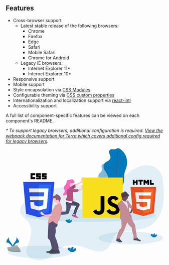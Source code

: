 ## Features

<div class="tui-illustration-grid">
<div class="tui-illustration-grid-col">

* Cross-browser support
  * Latest stable release of the following browsers:
    * Chrome
    * Firefox
    * Edge
    * Safari
    * Mobile Safari
    * Chrome for Android
  * Legacy IE browsers:
    * Internet Explorer 11\*
    * Internet Explorer 10\*
* Responsive support
* Mobile support
* Style encapsulation via [CSS Modules](https://github.com/css-modules/css-modules)
* Configurable theming via [CSS custom properties](https://www.smashingmagazine.com/2017/04/start-using-css-custom-properties/)
* Internationalization and localization support via [react-intl](https://github.com/yahoo/react-intl/wiki)
* Accessibility support

A full list of component-specific features can be viewed on each component's README.

_\* To support legacy browsers, additional configuration is required. [View the webpack documentation for Terra which covers additional config required for legacy browsers](https://engineering.cerner.com/terra-ui/#/getting-started/terra-ui/getting-started/webpack)._

</div>
<div class="tui-illustration-grid-col tui-illustration-grid-col-illustration">
<svg id="7d1857de-4e1d-4ad3-937b-baacafe47dc3" data-name="Layer 1" xmlns="http://www.w3.org/2000/svg" xmlns:xlink="http://www.w3.org/1999/xlink" viewBox="0 0 1030.01 729.86"><defs><linearGradient id="a5312bde-8c7e-4767-9e17-08a43f21bf92" x1="889.13" y1="701.85" x2="889.13" y2="363.3" gradientUnits="userSpaceOnUse"><stop offset="0" stop-color="gray" stop-opacity="0.25"/><stop offset="0.54" stop-color="gray" stop-opacity="0.12"/><stop offset="1" stop-color="gray" stop-opacity="0.1"/></linearGradient><linearGradient id="016d359d-0d48-4404-968f-1612e9b5c7a7" x1="376.53" y1="777.06" x2="376.53" y2="381.85" xlink:href="#a5312bde-8c7e-4767-9e17-08a43f21bf92"/></defs><title>static_assets</title><ellipse cx="814.66" cy="585.22" rx="211.36" ry="41.08" fill="#0079bd" opacity="0.1"/><g opacity="0.5"><path d="M718.61,188.63c-2.85.81-6.34,2.92-8.06,8.69-3.37,11.31,4.46,19,1.88,30.79a23,23,0,0,1-4,8.64c-3.15,4.27-6.57,6.29-9.89,9.28a29.5,29.5,0,0,0-8.69,14.27,39.5,39.5,0,0,0-.39,18.55c1.18,5.12,3.19,8.85,4.95,13a96,96,0,0,1,5.11,16.37,39.87,39.87,0,0,1,1.12,8.32,73.21,73.21,0,0,1-1,11.12l-4.79,33.42a100.43,100.43,0,0,0-1.31,13.21,65.61,65.61,0,0,0,1.53,13.19c1.68,8.84,3.49,18,7.34,22.68s10.41,3,14.44-6.47c3.83-9.06,3.92-21.15,7.3-30.83,5.33-15.25,15.92-17.3,21.8-31.85,5.64-14,3.91-31.08,6.77-47,2-11.41,6.41-21.81,9-33.08,3.72-16.23,3.35-33.08.38-45.56a60.55,60.55,0,0,0-14.18-27.54c-2.49-2.75-5.16-5.2-8.29-5.45-3.33-.26-6.24,3.93-9.53,5.19C726.3,189.06,722.48,187.53,718.61,188.63Z" transform="translate(-84.99 -85.07)" fill="#0079bd"/><path d="M736.64,183.23S731,327.57,707.28,412.68" transform="translate(-84.99 -85.07)" fill="none" stroke="#535461" stroke-miterlimit="10" stroke-width="2"/><path d="M710.41,198s25.35,23.08,20.54,67" transform="translate(-84.99 -85.07)" fill="none" stroke="#535461" stroke-miterlimit="10" stroke-width="2"/><path d="M689.14,263.68s41.61,8.37,38.52,33.26" transform="translate(-84.99 -85.07)" fill="none" stroke="#535461" stroke-miterlimit="10" stroke-width="2"/><path d="M762.17,215.07s-16.84,14.74-31.84,56.49" transform="translate(-84.99 -85.07)" fill="none" stroke="#535461" stroke-miterlimit="10" stroke-width="2"/><path d="M745.72,341.25s-11.49,9-20.71-22.51" transform="translate(-84.99 -85.07)" fill="none" stroke="#535461" stroke-miterlimit="10" stroke-width="2"/><path d="M696.14,359.66s23.43-3.06,25.59-17.73" transform="translate(-84.99 -85.07)" fill="none" stroke="#535461" stroke-miterlimit="10" stroke-width="2"/></g><path d="M775.25,91.82c-5.8.86-12.78,3.55-15.65,11.84-5.63,16.26,11.48,28.57,7.54,45.56A25.53,25.53,0,0,1,760,161.47c-6,5.91-12.86,8.49-19.36,12.5s-13.25,10.32-16.3,20c-2.93,9.31-1.66,19.59,1.39,27.27s7.66,13.41,11.78,19.73A133.69,133.69,0,0,1,750,265.67,46.94,46.94,0,0,1,753.32,278c.53,5.2-.14,10.79-.81,16.26L746.56,343c-.79,6.48-1.59,13.06-1.14,19.3.51,7.19,2.64,13.47,4.74,19.6,4.52,13.22,9.36,27,17.89,34.28s21.91,5.72,29.12-7.82c6.86-12.89,5.6-30.68,11.45-44.53,9.22-21.83,30.9-23.6,41.33-44.32,10-19.88,4.41-45.31,8.43-68.41,2.88-16.55,10.68-31.35,14.68-47.64,5.77-23.47,3-48.32-4.62-67s-19.67-32-32.6-42.23c-5.48-4.35-11.29-8.28-17.8-9-6.92-.77-12.45,5.05-19.1,6.52C791.2,93.36,783.12,90.65,775.25,91.82Z" transform="translate(-84.99 -85.07)" fill="#0079bd"/><path d="M811.93,86s5.46,211.89-33.56,334.42" transform="translate(-84.99 -85.07)" fill="none" stroke="#535461" stroke-miterlimit="10" stroke-width="2"/><path d="M759.38,104.68s55.2,37,50.47,101.16" transform="translate(-84.99 -85.07)" fill="none" stroke="#535461" stroke-miterlimit="10" stroke-width="2"/><path d="M723.15,198.85s87.12,17.26,83.68,53.54" transform="translate(-84.99 -85.07)" fill="none" stroke="#535461" stroke-miterlimit="10" stroke-width="2"/><path d="M868.54,135.92s-33.11,19.71-59.19,79.41" transform="translate(-84.99 -85.07)" fill="none" stroke="#535461" stroke-miterlimit="10" stroke-width="2"/><path d="M849.43,319.79s-22.7,12-45.53-35.61" transform="translate(-84.99 -85.07)" fill="none" stroke="#535461" stroke-miterlimit="10" stroke-width="2"/><path d="M749,341s48.13-1.73,50.87-23.08" transform="translate(-84.99 -85.07)" fill="none" stroke="#535461" stroke-miterlimit="10" stroke-width="2"/><path d="M152.24,663.66s8.38,11-3.87,27.5S126,721.68,130.11,732c0,0,18.48-30.73,33.52-31.16S168.79,682.14,152.24,663.66Z" transform="translate(-84.99 -85.07)" fill="#0079bd"/><path d="M152.24,663.66A13.57,13.57,0,0,1,154,667.1c14.68,17.24,22.49,33.33,8.39,33.74-13.14.38-28.9,23.87-32.68,29.81a12.74,12.74,0,0,0,.45,1.35s18.48-30.73,33.52-31.16S168.79,682.14,152.24,663.66Z" transform="translate(-84.99 -85.07)" opacity="0.1"/><path d="M167.82,677.63c0,3.86-.43,7-1,7s-1-3.13-1-7,.54-2,1.07-2S167.82,673.77,167.82,677.63Z" transform="translate(-84.99 -85.07)" fill="#ffd037"/><path d="M173.17,682.23c-3.39,1.85-6.34,3-6.59,2.49s2.28-2.35,5.67-4.19,2.05-.5,2.31,0S176.55,680.38,173.17,682.23Z" transform="translate(-84.99 -85.07)" fill="#ffd037"/><path d="M108,663.66s-8.38,11,3.87,27.5,22.35,30.51,18.26,40.83c0,0-18.48-30.73-33.52-31.16S91.43,682.14,108,663.66Z" transform="translate(-84.99 -85.07)" fill="#0079bd"/><path d="M108,663.66a13.57,13.57,0,0,0-1.71,3.44c-14.68,17.24-22.49,33.33-8.39,33.74,13.14.38,28.9,23.87,32.68,29.81a12.74,12.74,0,0,1-.45,1.35s-18.48-30.73-33.52-31.16S91.43,682.14,108,663.66Z" transform="translate(-84.99 -85.07)" opacity="0.1"/><path d="M92.4,677.63c0,3.86.43,7,1,7s1-3.13,1-7-.54-2-1.07-2S92.4,673.77,92.4,677.63Z" transform="translate(-84.99 -85.07)" fill="#ffd037"/><path d="M87.05,682.23c3.39,1.85,6.34,3,6.59,2.49s-2.28-2.35-5.67-4.19-2.05-.5-2.31,0S83.67,680.38,87.05,682.23Z" transform="translate(-84.99 -85.07)" fill="#ffd037"/><path d="M95.07,730.56s23.43-.72,30.49-5.75,36-11,37.79-3,35.21,40.11,8.76,40.32-61.46-4.12-68.51-8.41S95.07,730.56,95.07,730.56Z" transform="translate(-84.99 -85.07)" fill="#a8a8a8"/><path d="M172.58,759.35c-26.45.21-61.46-4.12-68.51-8.41-5.37-3.27-7.51-15-8.22-20.41l-.78,0s1.48,18.9,8.53,23.19,42.06,8.63,68.51,8.41c7.64-.06,10.27-2.78,10.13-6.8C181.18,757.79,178.27,759.31,172.58,759.35Z" transform="translate(-84.99 -85.07)" opacity="0.2"/><path d="M1067.35,659.11a11.67,11.67,0,0,0,3.83-5.78c.5-2.3-.48-5.05-2.68-5.89-2.46-.94-5.09.76-7.08,2.49s-4.28,3.69-6.89,3.32a10.48,10.48,0,0,0,3.24-9.81,4.1,4.1,0,0,0-.9-2c-1.37-1.46-3.84-.83-5.48.32-5.2,3.66-6.65,10.72-6.68,17.08-.52-2.29-.08-4.68-.1-7s-.66-5-2.64-6.22a8,8,0,0,0-4-.95c-2.34-.09-4.94.15-6.54,1.86-2,2.12-1.47,5.69.26,8s4.35,3.8,6.77,5.42a15,15,0,0,1,4.84,4.61,4.57,4.57,0,0,1,.36.82h14.65A40.83,40.83,0,0,0,1067.35,659.11Z" transform="translate(-84.99 -85.07)" fill="#0079bd"/><path d="M231.72,565.39c31.82,40.46,19.46,99.57-.76,146.9-6.77,15.85-14.43,32.62-11.57,49.61,3.49,20.78,22,36,41.52,44,35.5,14.68,78,11.18,110.61-9.11,28.19-17.54,48.38-46.06,77.05-62.8,48-28,109.06-17.43,161.16,1.86,36.86,13.65,77.16,31.41,113.79,17.14,25.77-10,43.59-34.47,53.3-60.37,4.69-12.51,8.09-26,17-36,5.32-5.89,12.26-10.08,19.38-13.6,65-32.21,147-15,210.08-50.68,42.61-24.12,69.89-69.63,82-117.08s10.67-97.21,7.6-146.07c-2.18-34.73-6.09-71.8-28.28-98.61-23.47-28.35-63.76-38.9-100.17-33.51S915,221.76,886,244.38c-36.29,28.27-69.94,63.48-114.5,74.94-30.34,7.8-62.26,3.53-93.56,2.06-52.32-2.47-104.65,3-156.68,9-49.81,5.76-100,12.1-147.43,28.3-33.58,11.47-60.5,32.28-92.21,46.82-20.67,9.48-43.21,12.1-62.77,24.17-24.11,14.87-46.2,40.74-40,71C184.67,529.48,214.82,543.92,231.72,565.39Z" transform="translate(-84.99 -85.07)" fill="#0079bd" opacity="0.1"/><ellipse cx="552.35" cy="439.22" rx="427.67" ry="41.08" fill="#0079bd" opacity="0.1"/><ellipse cx="223.66" cy="676.22" rx="211.36" ry="41.08" fill="#0079bd" opacity="0.1"/><path d="M524.71,511.48l-3.35,4.87s3.65,4.87,4,5.48,10.65-.3,10.65-.3l.91-3.65-1.52-4.26Z" transform="translate(-84.99 -85.07)" fill="#e6e6f0"/><polygon points="327.09 423.67 320.39 424.88 324.65 433.11 329.22 435.54 333.48 438.58 334.7 435.24 331.65 428.84 327.09 423.67" fill="#fdc2cc"/><path d="M521.67,429.59s35.62,8.52,42.31,18c0,0,6.09,5.18,0,14.61s-14.61,30.75-14.61,30.75-6.09,20.7-8.52,22.22-16.44,2.74-17.66-3c0,0,7.91-12.48,7.91-18.27s13.09-33.18,13.09-33.18-29.83-3.35-39.27-1.22S509.19,426.24,521.67,429.59Z" transform="translate(-84.99 -85.07)" fill="#565171"/><path d="M521.67,429.59s35.62,8.52,42.31,18c0,0,6.09,5.18,0,14.61s-14.61,30.75-14.61,30.75-6.09,20.7-8.52,22.22-16.44,2.74-17.66-3c0,0,7.91-12.48,7.91-18.27s13.09-33.18,13.09-33.18-29.83-3.35-39.27-1.22S509.19,426.24,521.67,429.59Z" transform="translate(-84.99 -85.07)" opacity="0.1"/><path d="M514.36,437.81c-.07,1.77-.26,3.76-.53,5.9-1.95,15.5-8.3,38.55-8.3,38.55s-6.39,13.7-8.22,22.53-14.31,11-14.31,11-34.1,4-41.1,2.44-18,4.57-23.44,3.65-8.83-13.7-8.83-13.7a66,66,0,0,0,27.4-5.78c14-6.39,34.1-3.35,34.1-3.35a11.45,11.45,0,0,0,7-5.78c2.13-4.57,2.13-32.27,1.52-34.1-4-12-3.67-19.7-2.52-24.19a12.07,12.07,0,0,1,2.52-5.34Z" transform="translate(-84.99 -85.07)" fill="#565171"/><path d="M514.36,437.81c-.07,1.77-.26,3.76-.53,5.9-3.06.24-11.64.47-18-3.46-6-3.68-14.73-4.93-18.66-5.32a12.07,12.07,0,0,1,2.52-5.34Z" transform="translate(-84.99 -85.07)" opacity="0.1"/><path d="M518.57,434c-1.42,4-3.6,8.69-3.6,8.69s-11.26,1.52-19.18-3.35-20.7-5.48-20.7-5.48c2.07-1.27,3.47-5.13,4.34-8.51a53.93,53.93,0,0,0,1.14-5.8s37.44,7.61,39,8.83C520.15,428.86,519.53,431.28,518.57,434Z" transform="translate(-84.99 -85.07)" fill="#e6e6f0"/><path d="M585.29,305.69,539.88,333.1l-4.51,2.72V322.43l3.13-1.5,38.27-18.29s1.83-33.18,6.7-28S585.29,305.69,585.29,305.69Z" transform="translate(-84.99 -85.07)" fill="#fdc2cc"/><path d="M539.88,333.1l-4.51,2.72V322.43l3.13-1.5A98.54,98.54,0,0,0,539.88,333.1Z" transform="translate(-84.99 -85.07)" opacity="0.1"/><path d="M504.93,338l32.57-18.87s.61,18.27,4.26,21c0,0-13.39,4-18.57,12.48Z" transform="translate(-84.99 -85.07)" fill="#b45181"/><path d="M504.93,338l32.57-18.87s.61,18.27,4.26,21c0,0-13.39,4-18.57,12.48Z" transform="translate(-84.99 -85.07)" opacity="0.1"/><path d="M585,354.09s-15.49,6.75-25.75,9.23a20.22,20.22,0,0,1-7.13.82c-7-1.22,1.83-10,1.83-10l3.68-.57,19.76-3.08s2.13-30.44,5.78-28S585,354.09,585,354.09Z" transform="translate(-84.99 -85.07)" fill="#fdc2cc"/><path d="M519.54,326.69s-13.09,9.74-8.22,21.92-25.27-7.31-25.27-7.31,9.74-14.61,11.87-25.57S519.54,326.69,519.54,326.69Z" transform="translate(-84.99 -85.07)" fill="#fdc2cc"/><path d="M518.57,434a69,69,0,0,0-17.6-4.1c-8.8-1-16.86-2.69-21.53-4.55a53.93,53.93,0,0,0,1.14-5.8s37.44,7.61,39,8.83C520.15,428.86,519.53,431.28,518.57,434Z" transform="translate(-84.99 -85.07)" opacity="0.1"/><path d="M559.24,363.32a20.22,20.22,0,0,1-7.13.82c-7-1.22,1.83-10,1.83-10l3.68-.57C559.16,355.94,560.73,359.64,559.24,363.32Z" transform="translate(-84.99 -85.07)" opacity="0.1"/><path d="M498.23,332.17s-11.87-.3-16.13,4.57-3.35,18-3.35,18-.89,26.29,5.78,41a2,2,0,0,1,.07,1.51c-.07.18-.07.07-.07.07s-4.26,19.18-8.52,22.53,9.13,7.31,25,9.13,22.22,6.39,22.22,6.39,2.74-3,3-9.74S522,369.92,522,369.92s16.74,4.26,26.79-.91c0,0,4.57,2.44,8.83-4.26s-3-14-3-14-6.7,6.7-25.27-2.13S504,331.87,498.23,332.17Z" transform="translate(-84.99 -85.07)" fill="#b45181"/><path d="M407.21,509.35h-3.65v5.18l3.65,8.22s4.87.91,5.18.91,4.26-.91,4.26-.91l1.22-2.13S404.47,515.43,407.21,509.35Z" transform="translate(-84.99 -85.07)" fill="#e6e6f0"/><path d="M521.67,514.22l-5.48,12.18,23.14,11,18.27.61s1.52-4.26-4.57-6.39l-4.87-.91s-6.39-11.57-7-17c0,0-6.09,1.22-7,5.78C534.15,519.39,525.63,523.65,521.67,514.22Z" transform="translate(-84.99 -85.07)" fill="#b45181"/><path d="M404.47,508.13l-1.86,1.52-8.18,6.7,18.87,25s10.65,4.57,15.53,0c0,0,3-3-3.65-5.48,0,0-5.18.91-5.18-4.26s1.22-10.65,3-11.87c0,0-4.57-1.52-5.78-.3a19.32,19.32,0,0,0-2.44,3.35S403.86,518.48,404.47,508.13Z" transform="translate(-84.99 -85.07)" fill="#b45181"/><path d="M497.32,316.34a37,37,0,0,1-1.22,4.56,15.83,15.83,0,0,0,20.27,8.71,25.18,25.18,0,0,1,2.57-2.31S499.45,305.38,497.32,316.34Z" transform="translate(-84.99 -85.07)" opacity="0.1"/><path d="M495.64,357s9.44,12.48,23.14,12.79" transform="translate(-84.99 -85.07)" opacity="0.1"/><g opacity="0.1"><path d="M552.06,369.22a3.44,3.44,0,0,1-.56-.21q-.44.23-.9.43A5.69,5.69,0,0,0,552.06,369.22Z" transform="translate(-84.99 -85.07)"/><path d="M555.3,352a15.06,15.06,0,0,0-1.06-1.22s-2,2-6.94,2.38A16.8,16.8,0,0,0,555.3,352Z" transform="translate(-84.99 -85.07)"/><path d="M524.71,369.92l.06.65a60.46,60.46,0,0,0,12.18,1A63.38,63.38,0,0,1,524.71,369.92Z" transform="translate(-84.99 -85.07)"/><path d="M503.71,429c-15.83-1.83-29.22-5.78-25-9.13s8.52-22.53,8.52-22.53,0,.11.07-.07a2,2,0,0,0-.07-1.51c-6.67-14.75-5.78-41-5.78-41s-.91-13.09,3.35-18c3.17-3.63,10.56-4.38,14.13-4.53a6.47,6.47,0,0,0-1,0s-11.87-.3-16.13,4.57-3.35,18-3.35,18-.89,26.29,5.78,41a2,2,0,0,1,.07,1.51c-.07.18-.07.07-.07.07S480,416.5,475.7,419.85s9.13,7.31,25,9.13,22.22,6.39,22.22,6.39a7.8,7.8,0,0,0,.84-1.23C520.67,432.65,514.31,430.2,503.71,429Z" transform="translate(-84.99 -85.07)"/></g><circle cx="426.33" cy="229.14" r="15.83" fill="#fdc2cc"/><path d="M533.85,307.13c-1.31,3.28-5.22,4.52-8.65,5.37-4.9,1.2-10.18,2.38-14.87.52a3.25,3.25,0,0,0-2-.39,2.66,2.66,0,0,0-1.32,1.15c-5.17,7.36-4.33,17.17-5.67,26.07-.42,2.77-1.13,5.63-3,7.7-3.64,4-10.51,3.85-13.86,8.1-2.21,2.8-2.23,6.69-2.21,10.26q0,5.71-.1,11.43c-.06,2.5-.18,5.09-1.31,7.31-1.92,3.76-6.2,5.55-10.15,7-2.46.92-5,1.85-7.64,1.6s-5.28-2-5.62-4.64c-.47-3.58,3.22-6.08,5.76-8.66,4.06-4.11,5.73-10.09,5.88-15.87a17,17,0,0,0-1-6.87c-.93-2.27-2.59-4.18-3.59-6.42-3.08-6.9.72-14.88,5.27-20.92s10.14-11.93,11.11-19.42a26.93,26.93,0,0,1,.69-4.81c.7-2.18,2.36-8.2,4.19-9.58a21.77,21.77,0,0,1,10-4.16c2.81-.41,5.68-.26,8.47-.8,3.26-.63,6.29-2.18,9.55-2.76,7.05-1.25,14.7,6.94,17.79,13.4C532.42,303.72,534.65,305.12,533.85,307.13Z" transform="translate(-84.99 -85.07)" opacity="0.1"/><path d="M533.85,306.52c-1.31,3.28-5.22,4.52-8.65,5.37-4.9,1.2-10.18,2.38-14.87.52a3.25,3.25,0,0,0-2-.39,2.66,2.66,0,0,0-1.32,1.15c-5.17,7.36-4.33,17.17-5.67,26.07-.42,2.77-1.13,5.63-3,7.7-3.64,4-10.51,3.85-13.86,8.1-2.21,2.8-2.23,6.69-2.21,10.26q0,5.71-.1,11.43c-.06,2.5-.18,5.09-1.31,7.31-1.92,3.76-6.2,5.55-10.15,7-2.46.92-5,1.85-7.64,1.6s-5.28-2-5.62-4.64c-.47-3.58,3.22-6.08,5.76-8.66,4.06-4.11,5.73-10.09,5.88-15.87a17,17,0,0,0-1-6.87c-.93-2.27-2.59-4.18-3.59-6.42-3.08-6.9.72-14.88,5.27-20.92s10.14-11.93,11.11-19.42a26.93,26.93,0,0,1,.69-4.81c.7-2.18,2.36-8.2,4.19-9.58a21.77,21.77,0,0,1,10-4.16c2.81-.41,5.68-.26,8.47-.8,3.26-.63,6.29-2.18,9.55-2.76,7.05-1.25,14.7,6.94,17.79,13.4C532.42,303.11,534.65,304.51,533.85,306.52Z" transform="translate(-84.99 -85.07)" fill="#f569bc"/><path d="M585,276.09H848.17V539.24H585Z" transform="translate(-84.99 -85.07)" fill="#f7df1e"/><path d="M654.21,496l20.14-12.19c3.89,6.89,7.42,12.72,15.9,12.72,8.13,0,13.25-3.18,13.25-15.54V396.9h24.73v84.43c0,25.61-15,37.27-36.92,37.27-19.78,0-31.26-10.25-37.09-22.61m87.44-2.65,20.13-11.66c5.3,8.66,12.19,15,24.38,15,10.25,0,16.78-5.12,16.78-12.19,0-8.48-6.71-11.48-18-16.43l-6.18-2.65c-17.84-7.59-29.68-17.13-29.68-37.27,0-18.55,14.13-32.68,36.21-32.68,15.72,0,27,5.48,35.15,19.78l-19.25,12.37c-4.24-7.6-8.83-10.6-15.9-10.6-7.24,0-11.84,4.59-11.84,10.6,0,7.42,4.59,10.42,15.19,15l6.18,2.65c21,9,32.86,18.19,32.86,38.86,0,22.26-17.49,34.45-41,34.45-23,0-37.8-11-45-25.26" transform="translate(-84.99 -85.07)"/><path d="M963.61,685.28S953.34,686,947,675a36.88,36.88,0,0,0-4.37-6.21,21,21,0,0,1-3.07-11.15c.35-8.15-8.15-52.79-8.15-52.79s1.06-17-7.44-27.63c-5.6-7-13.65-27-18.5-39.92a2.67,2.67,0,0,0,1.14.6l-.2-1.11.2,0L904.1,523a62.88,62.88,0,0,1-9.16-13.88l.57-.12,7.52-1.58s12.22-17.37,13-25.91l1,0h1.41a294,294,0,0,1,33.86,1.77h0c0-.05-.08-.27-.18-.62h0a42.5,42.5,0,0,1-1.1-5.23l.7,0,7-.46s24.09-26.92,15.23-31.88-18.07,22.32-18.07,22.32l-3,.54-.81.15c.08-.12.16-.23.25-.34S913,466,906.93,456.42c0,0-17.36-13.82-18.07-23a10.39,10.39,0,0,0-6.24-8.84,13.62,13.62,0,0,0-6.89-1.29l-8.13.56.57,1-.23,0a27.35,27.35,0,0,1-1.28-3.6l.17,0c-.06-.25-.11-.5-.16-.75a19.13,19.13,0,0,0,14.09-23.56,7.65,7.65,0,0,0,2.39-.07c3-.61,5.11-3.65,5.19-6.69,0-.2,0-.4,0-.59,0,0,0-.08,0-.12a10.28,10.28,0,0,0-3.95-7.9c-1.62-1.35-3.56-2.31-5-3.81-1.75-1.79-2.71-4.19-4.07-6.3a18.7,18.7,0,0,0-9.6-7.47c-2.93-1-6.53-1.1-8.78,1-1.16,1.09-1.83,2.67-3.13,3.59-1.87,1.34-4.41.94-6.7,1.21a12.78,12.78,0,0,0-9.63,7.21,16.61,16.61,0,0,0-1.58,7.62,20.35,20.35,0,0,0,.64,5.35c.44,1.74,1.09,3.42,1.57,5.16,1,3.6,1.23,7.39,2.38,10.94a13.77,13.77,0,0,0,4.43,6.73l-.34,1.46c-.22,0-5.74,1.23-9.55,9.56-3,6.57-13.21,13.35-17.7,16.09a7.38,7.38,0,0,0-3.34,4.64,24.1,24.1,0,0,0-.57,5.89c-.08,4.27.81,10.18,4.24,17.67,7.79,17,13.46,24.44,13.46,24.44s.43,5.21.46,10.7c0,4.09-.3,8.16-1.17,10.2-.74,1.72-1,6.11-.94,11.13,0,9.62.94,22.17.94,22.17s2.71.52,6.9,1.13l2.61,45.92a22.08,22.08,0,0,1-5,15.34,33.94,33.94,0,0,1-6.29,6c-7.44,5.31-23.38,61.29-23.38,61.29s.78,0,2.06.15l-4.9,13.67s19.58,15,31.49,10.9a11.54,11.54,0,0,1,4-.56c2.35,0,7.38-1.86,4.58-4.31a181.52,181.52,0,0,1-15.27-15.88,8.12,8.12,0,0,1,1.1.65v-.11l.17.11s0-.55.13-1.45l-.17-.06c.36-3.68,1.5-13,3.76-14.08,2.83-1.42,23.74-42.87,23.74-42.87l20.9-53.85s16.65,28.7,30.82,33.65v12s7.79,35.43,10.63,39.32,0,19.48,0,19.48a9.71,9.71,0,0,0,1.91,1.68l-2.27,12.84s16.3-.71,43.93,7.79C961.84,695.55,972.47,690.95,963.61,685.28ZM898.43,500l-3.45.86-.68.17c-.07-.43-.12-.68-.12-.68a7,7,0,0,1-2.51.61,46.15,46.15,0,0,1-2.1-11.95,80.52,80.52,0,0,1-2.11-14.8c0-2.58.43-4.83,1.4-6.1l1.15.09.8.76.06.05.41.37h0l.43.38.07.06.46.41.08.07.47.4,0,0,.53.44.12.1.56.45,0,0,.55.44.13.1.61.46.13.09.58.43.1.07.66.47.16.11.7.48.06,0,.68.45.16.11.73.47.16.1.68.42.13.08.78.46.19.11.81.45.06,0,.79.42.19.1.84.42.17.08.78.36.15.07.88.38.21.09.91.37h0C901.33,485.5,898.43,500,898.43,500Z" transform="translate(-84.99 -85.07)" fill="url(#a5312bde-8c7e-4767-9e17-08a43f21bf92)"/><path d="M811.05,668.16l-6.57,18.33s18,13.8,29.7,10.94a32.69,32.69,0,0,1,5.37-.87c2.42-.18,6.59-1.95,4-4.19-8.3-7.26-19.37-20.75-19.37-20.75Z" transform="translate(-84.99 -85.07)" fill="#4f4d59"/><path d="M920.34,666.43l-3.11,17.64s15.91-.69,42.89,7.61c0,0,10.38-4.5,1.73-10,0,0-10,.69-16.25-10s-10-9.34-10-9.34Z" transform="translate(-84.99 -85.07)" fill="#4f4d59"/><path d="M838,538.47l3,53.68a22.2,22.2,0,0,1-5.29,15.7,32.54,32.54,0,0,1-5.71,5.33c-7.26,5.19-22.83,59.83-22.83,59.83s17.64,1,22.48,4.5c0,0,1-13.83,3.8-15.22s23.17-41.85,23.17-41.85l20.41-52.57s16.25,28,30.09,32.86v11.76s7.61,34.59,10.38,38.39,0,19,0,19,8,10,26.28-.69c0,0-5.88-6.57-5.53-14.53s-8-51.53-8-51.53,1-16.6-7.26-27S901,526,901,526l-9.52-20.48Z" transform="translate(-84.99 -85.07)" fill="#c48c96"/><g opacity="0.1"><path d="M810.53,673s15.56-54.64,22.83-59.83a33,33,0,0,0,6-5.68,22,22,0,0,0,5-15.34l-3.05-53.69,51-31.44-.69-1.49L838.2,538.47l3.05,53.69a22,22,0,0,1-5,15.34,33,33,0,0,1-6,5.68C823,618.36,807.42,673,807.42,673s17.64,1,22.48,4.5c0,0,0-.54.13-1.41C823.22,673.75,810.53,673,810.53,673Z" transform="translate(-84.99 -85.07)"/><path d="M920.86,669.89s2.77-15.22,0-19-10.38-38.39-10.38-38.39V600.72c-13.83-4.84-30.09-32.86-30.09-32.86L879.19,571c4.69,7.44,17.2,25.9,28.19,29.74v11.76s7.61,34.59,10.38,38.39,0,19,0,19,3.86,4.86,12.38,4.2C923.77,673.56,920.86,669.89,920.86,669.89Z" transform="translate(-84.99 -85.07)"/></g><path d="M957,478.29l-6.79.45-3.58.24v-8.65l4.7-.85,2.91-.53s9-26.63,17.64-21.79S957,478.29,957,478.29Z" transform="translate(-84.99 -85.07)" fill="#714b4f"/><path d="M848.06,407s-4.5,17.29-5.88,28,32.16,2.08,32.16,2.08-12.8-15.56-5.53-23.86Z" transform="translate(-84.99 -85.07)" fill="#714b4f"/><path d="M884.37,479l.69,6.57-10.72-.69-10.72-9.34L852.9,445.44,846,434.71l-5.19-6.57,2.08-8s.95.83,2.55,2.05c5.27,4,17.62,12.41,26.65,10.09a10.76,10.76,0,0,0,1.23-.39l13.49,23.17Z" transform="translate(-84.99 -85.07)" fill="#e6e6f0"/><path d="M845.64,418.11s-5.53,1-9.34,9.34c-2.92,6.38-12.8,13-17.21,15.67a7.38,7.38,0,0,0-3.35,4.66c-.89,3.94-1.23,11.29,3.61,21.86,7.61,16.6,13.14,23.86,13.14,23.86s1.38,16.6-.69,21.44,0,31.47,0,31.47,36.31,6.92,48.42,0,10.38-33.55,10.38-33.55,11.41,24.21,15.56,24.9l-2.42-13.49s-13.49-14.53-14.18-33.2c0,0-4.15-16.95-.69-21.44,0,0,58.45,4.84,61.91.69,0,0-38.39-1.73-44.27-11.07,0,0-16.95-13.49-17.64-22.48a9.94,9.94,0,0,0-5.19-8.15,13.54,13.54,0,0,0-7.75-1.73l-7.81.54s13.49,23.86,12.8,27,.69,28.36.69,28.36S866,449.24,859.13,445.44,844.25,426,844.25,426l1.38-7.9" transform="translate(-84.99 -85.07)" opacity="0.1"/><path d="M884.37,479l.69,6.57-10.72-.69-10.72-9.34L852.9,445.44,846,434.71l-5.19-6.57,2.08-8s.95.83,2.55,2.05l-.48,2.73s8,15.62,14.87,19.43,22.48,37.35,22.48,37.35-1.38-25.25-.69-28.36c.47-2.11-5.59-13.77-9.53-21.06a10.76,10.76,0,0,0,1.23-.39l13.49,23.17Z" transform="translate(-84.99 -85.07)" opacity="0.1"/><path d="M950.21,478.74l-3.58.24v-8.65l4.7-.85C949.69,471.65,949.75,475.49,950.21,478.74Z" transform="translate(-84.99 -85.07)" opacity="0.1"/><path d="M845.64,417.08s-5.53,1-9.34,9.34c-2.92,6.38-12.8,13-17.21,15.67a7.38,7.38,0,0,0-3.35,4.66c-.89,3.94-1.23,11.29,3.61,21.86,7.61,16.6,13.14,23.86,13.14,23.86s1.38,16.6-.69,21.44,0,31.47,0,31.47,36.31,6.92,48.42,0,10.38-33.55,10.38-33.55S902,536,906.16,536.74l-2.42-13.49s-13.49-14.53-14.18-33.2c0,0-4.15-16.95-.69-21.44,0,0,13.49,14.53,28.71,14.18a286.36,286.36,0,0,1,33.2,1.73s-3.46-11.07,0-15.22c0,0-38.39-1.73-44.27-11.07,0,0-16.95-13.49-17.64-22.48a9.94,9.94,0,0,0-5.19-8.15,13.54,13.54,0,0,0-7.75-1.73l-7.81.54s13.49,23.86,12.8,27,.69,28.36.69,28.36S866,448.2,859.13,444.4,844.25,425,844.25,425l1.38-7.9" transform="translate(-84.99 -85.07)" fill="#c48c96"/><path d="M838,453.39s8.3,28,13.14,31.47,34.24,21.1,42.89,16.95c0,0,2.08,10.38-1,12.8,0,0-32.25-1.26-32.51-1.38,0,0-21.1-2.77-24.56-13.14s-7.61-28-7.61-28Z" transform="translate(-84.99 -85.07)" opacity="0.1"/><ellipse cx="797.31" cy="398.24" rx="1.21" ry="1.73" fill="#ba7855"/><ellipse cx="800.76" cy="410.34" rx="1.21" ry="1.73" fill="#ba7855"/><g opacity="0.1"><path d="M834.23,545s-2.08-26.63,0-31.47.69-21.44.69-21.44-5.53-7.26-13.14-23.86c-4.85-10.57-4.5-17.92-3.61-21.86a7.38,7.38,0,0,1,3.35-4.66c4.41-2.7,14.28-9.29,17.21-15.67,2.15-4.68,4.84-7.05,6.78-8.23l.13-.76s-5.53,1-9.34,9.34c-2.92,6.38-12.8,13-17.21,15.67a7.38,7.38,0,0,0-3.35,4.66c-.89,3.94-1.23,11.29,3.61,21.86,7.61,16.6,13.14,23.86,13.14,23.86s1.38,16.6-.69,21.44,0,31.47,0,31.47,25.94,4.94,41.28,2.29C857.59,549.49,834.23,545,834.23,545Z" transform="translate(-84.99 -85.07)"/><path d="M880.91,453.39c-.47,2.13,0,14.66.39,22.34,1.67,3.41,2.72,5.68,2.72,5.68s-1.38-25.25-.69-28.36c.66-3-11.49-24.66-12.7-26.8l-2.52.17S881.61,450.28,880.91,453.39Z" transform="translate(-84.99 -85.07)"/><path d="M920,482.44c-15.22.35-28.71-14.18-28.71-14.18a5.54,5.54,0,0,0-.87,1.87c4,3.72,15,12.93,27.16,12.65a286.36,286.36,0,0,1,33.2,1.73s-.07-.23-.18-.62A275.32,275.32,0,0,0,920,482.44Z" transform="translate(-84.99 -85.07)"/><path d="M893,511.49s.14,2.16.06,5.4c3.6,7.14,10.15,19.35,13.08,19.84l-.51-2.84C900.6,527.57,893,511.49,893,511.49Z" transform="translate(-84.99 -85.07)"/></g><path d="M902.7,508l-7.35,1.55-5.8,1.22,3.11-8.65,2.17-.54,3.37-.84s4.84-24.21,14.53-22.48S902.7,508,902.7,508Z" transform="translate(-84.99 -85.07)" fill="#714b4f"/><path d="M895.36,509.58l-5.8,1.22,3.11-8.65,2.17-.54A34.54,34.54,0,0,1,895.36,509.58Z" transform="translate(-84.99 -85.07)" opacity="0.1"/><path d="M838,452.7s8.3,28,13.14,31.47,34.24,21.1,42.89,16.95c0,0,2.08,10.38-1,12.8,0,0-32.25-1.26-32.51-1.38,0,0-21.1-2.77-24.56-13.14s-7.61-28-7.61-28Z" transform="translate(-84.99 -85.07)" fill="#c48c96"/><path d="M848.4,407.74s-.7,2.71-1.64,6.65a18.67,18.67,0,0,0,20.61,9.5c-.83-3.55-.65-7.14,1.78-9.92Z" transform="translate(-84.99 -85.07)" opacity="0.1"/><circle cx="777.94" cy="319.9" r="18.68" fill="#714b4f"/><path d="M879.15,399.83a10,10,0,0,0,4.16.26,6.85,6.85,0,0,0,5.06-6.53,10,10,0,0,0-3.85-7.71c-1.58-1.32-3.47-2.25-4.92-3.72-1.71-1.75-2.65-4.09-4-6.15a18.25,18.25,0,0,0-9.37-7.29c-2.86-1-6.37-1.08-8.57,1-1.13,1.07-1.79,2.6-3.05,3.51-1.83,1.3-4.31.92-6.54,1.18a12.47,12.47,0,0,0-9.4,7,17.61,17.61,0,0,0-.92,12c.43,1.7,1.07,3.34,1.53,5,1,3.52,1.2,7.21,2.32,10.68s3.43,6.87,6.93,7.91a21.91,21.91,0,0,1,2.23-11.29,3.24,3.24,0,0,1,1.58-1.76,3.82,3.82,0,0,1,1.9,0,19,19,0,0,0,12.65-2.56c1.33-.8,3.4-3.56,4.81-3.83C873.52,397.22,877.25,399.41,879.15,399.83Z" transform="translate(-84.99 -85.07)" opacity="0.1"/><path d="M879.15,399.14a10,10,0,0,0,4.16.26,6.85,6.85,0,0,0,5.06-6.53,10,10,0,0,0-3.85-7.71c-1.58-1.32-3.47-2.25-4.92-3.72-1.71-1.75-2.65-4.09-4-6.15a18.25,18.25,0,0,0-9.37-7.29c-2.86-1-6.37-1.08-8.57,1-1.13,1.07-1.79,2.6-3.05,3.51-1.83,1.3-4.31.92-6.54,1.18a12.47,12.47,0,0,0-9.4,7,17.61,17.61,0,0,0-.92,12c.43,1.7,1.07,3.34,1.53,5,1,3.52,1.2,7.21,2.32,10.68s3.43,6.87,6.93,7.91A21.91,21.91,0,0,1,850.78,405a3.24,3.24,0,0,1,1.58-1.76,3.82,3.82,0,0,1,1.9,0,19,19,0,0,0,12.65-2.56c1.33-.8,3.4-3.56,4.81-3.83C873.52,396.53,877.25,398.72,879.15,399.14Z" transform="translate(-84.99 -85.07)" fill="#503f43"/><path d="M1065.5,337.49l-15.24,170.7-68.5,19-68.31-19L898.23,337.49H1065.5Z" transform="translate(-84.99 -85.07)" fill="#e44d26"/><path d="M981.86,512.67l55.35-15.34,13-145.88H981.86Z" transform="translate(-84.99 -85.07)" fill="#f16529"/><path d="M952.24,393.33h29.62V372.39H929.36l.5,5.62,5.15,57.7h46.86V414.77H954.16ZM957,446.18h-21l2.93,32.88L981.77,491l.1,0V469.15l-.09,0-23.32-6.3L957,446.18Z" transform="translate(-84.99 -85.07)" fill="#ebebeb"/><path d="M913.8,291.09h10.64V301.6h9.73V291.09h10.64v31.84H934.17V312.27h-9.73v10.66H913.8V291.09Zm45,10.56h-9.37V291.09h29.38v10.56h-9.37v21.28H958.81V301.65h0Zm24.68-10.56h11.1l6.83,11.19,6.82-11.19h11.1v31.84h-10.6V307.15l-7.32,11.32h-.18l-7.33-11.32v15.78H983.48Zm41.14,0h10.64V312.4h15v10.52h-25.61V291.09Z" transform="translate(-84.99 -85.07)"/><path d="M981.79,435.71h25.78l-2.43,27.16-23.35,6.3V491l42.93-11.9.31-3.54,4.92-55.13.51-5.62H981.79v20.94Zm0-42.43v.05h50.58l.42-4.71,1-10.62.5-5.62H981.79v20.89Z" transform="translate(-84.99 -85.07)" fill="#fff"/><path d="M451.72,463.51c-1.95-5.71-4.76-13-7-14.66a2.09,2.09,0,0,0-.44-.27H444v-7.05l-5.26.84a50.27,50.27,0,0,1-1.91-7.81,3.63,3.63,0,0,0,3.95.79c-.09-.14-.16-.29-.24-.44l.24-.1a9.77,9.77,0,0,1-1.27-4.79,17.44,17.44,0,0,1,.73-4.52c.94-3.25,2.53-6.29,3.42-9.55a23.22,23.22,0,0,0,.8-6.46A23.54,23.54,0,0,0,442,398.84a6.22,6.22,0,0,0-1.86-2.43,24,24,0,0,0-2.28-1.11,12.31,12.31,0,0,1-3.31-3.3,29.74,29.74,0,0,0-14.37-9.59,8.41,8.41,0,0,0-4.59-.36c-3.53,1-4.82,5.33-7.68,7.62-2.53,2-6,2.23-9.16,2.91a15.58,15.58,0,0,0-8.53,4.47,9.26,9.26,0,0,0-2.29,6.18,6.21,6.21,0,0,0,2.53,5.52,7.93,7.93,0,0,0,6.7.95,22.79,22.79,0,0,0,17.25,28.65l.62,1.1h0a47.19,47.19,0,0,1,4.27,11.17c-4.84,2.75-10.13,5.32-13.32,5.56a22.45,22.45,0,0,1-.69,3.69,20.37,20.37,0,0,1-4.19,8.25c-4.34,4.88-23.87,41.78-23.87,41.78s-.62,1.47-1.62,4c-12.13,1.49-31.92,3.64-37.45,2.53l-21.7-20.62s-7,5.35-6.4,11.85l-3.91-3.72s-20.62,15.73,11.94,26l49.54,5.75c-4.72,14.24-9.12,30.81-7.76,39.83h.41a18.73,18.73,0,0,0,2.83-.22l-.09,1.6-4.77,85.43s-1.09,15.73,13.56,22.79c0,0,17.91,52.63,10.85,58.6,0,0,.84.44,2.25,1.06l-14.73,13s-10.85,2.71-16.82,2.17a4.31,4.31,0,0,0-4.76,3.21c0,.11,0,.22-.06.34l0,.14c0,.11,0,.23,0,.35s0,.09,0,.13,0,.2,0,.3l0,.13c0,.12,0,.23.07.35l0,.13q.05.19.12.37l0,.12c.05.12.11.24.17.36l0,.08c.07.12.14.24.22.36l.07.1q.13.19.29.38l.08.1c.11.13.23.25.36.38l.06,0,.4.34.09.07.49.35.12.08.57.33.09,0,.61.3.09,0,.71.29.15.06.79.26.13,0,.85.22.07,0,1,.19.19,0,1,.15.19,0,1.15.11c2.23.17,5.24.23,8.72.22h0s0,.09,0,.13,0,.2,0,.3l0,.13c0,.12,0,.23.07.35l0,.13q.05.19.12.37l0,.12c.05.12.11.24.17.36l0,.08c.07.12.14.24.22.36l.07.1q.13.19.29.38l.08.1c.11.13.23.25.36.38l.05,0,.4.34.09.07.49.35.12.08.56.33.09,0,.61.3.09,0,.71.29.15.06.79.26.13,0,.85.22.07,0,1,.19.19,0,1,.15.19,0,1.15.11c14.11,1.09,59.14-2.17,59.14-2.17l0-.13v0l0-.16v0c.45-2.1,2.61-14.31-5.07-23.34.23-.24.45-.49.66-.75,0,0-6-10.31-2.71-13.56S413.63,677,413.63,677s-10.31-16.28-4.34-34.73-.54-38.52-.54-38.52S423,599.53,423.26,582c0-.53,0-1.08,0-1.63a5.76,5.76,0,0,0,.9.06,4.21,4.21,0,0,0,.6,0s-2.71-9.77.54-16.82,10.31-.54,16.82-29.3c4.71-20.81,8.85-44.74,10.79-56.39A29.69,29.69,0,0,0,451.72,463.51Zm-123.82,61-4.95-4.7c1.64.68,3.46,1.34,5.49,2L347.09,524C338.77,524.75,331,525.17,327.9,524.54Z" transform="translate(-84.99 -85.07)" fill="url(#016d359d-0d48-4404-968f-1612e9b5c7a7)"/><path d="M375.13,521.77s-38.38,5.33-46.38,3.73l-21.32-20.26s-20.26,15.46,11.73,25.59l59.7,6.93Z" transform="translate(-84.99 -85.07)" fill="#fdc2cc"/><path d="M375.13,521.77s-38.38,5.33-46.38,3.73l-21.32-20.26s-20.26,15.46,11.73,25.59l59.7,6.93Z" transform="translate(-84.99 -85.07)" opacity="0.05"/><path d="M300,535.22l-82.94-23-18.48-207.3H401.67l-18.5,207.27L300,535.22Z" transform="translate(-84.99 -85.07)" fill="#264de4"/><path d="M367.33,499l15.81-177.12h-83V517.59L367.33,499Z" transform="translate(-84.99 -85.07)" fill="#2965f1"/><path d="M241,398.73l2.28,25.42h56.9V398.73Zm-4.58-51.46,2.31,25.42h61.44V347.27H236.37Zm63.75,117.49-.11,0-28.32-7.65-1.81-20.28H244.36l3.56,39.92L300,491.24l.12,0Z" transform="translate(-84.99 -85.07)" fill="#ebebeb"/><path d="M246.38,248.56h30.79v12.88H259.25v12.88h17.92v12.88H246.38Zm37,0h30.79v11.2H296.21V262h17.92v25.76H283.33V276h17.92v-2.24H283.33V248.56Zm37,0h30.79v11.2H333.16V262h17.92v25.76H320.28V276H338.2v-2.24H320.28V248.56Z" transform="translate(-84.99 -85.07)"/><path d="M359.14,398.73l4.59-51.46H300v25.42h35.83l-2.31,26H300v25.42h31.31l-3,33L300,464.78v26.45l52.12-14.45.38-4.3,6-66.94.62-6.83Z" transform="translate(-84.99 -85.07)" fill="#fff"/><path d="M389,738.19l-18.66,16.52s-10.66,2.67-16.52,2.13-8.53,9.06,5.33,10.13,58.1-2.13,58.1-2.13,4.26-17.06-8.53-26.65Z" transform="translate(-84.99 -85.07)" fill="#47465a"/><path d="M389,738.19l-18.66,16.52s-10.66,2.67-16.52,2.13-8.53,9.06,5.33,10.13,58.1-2.13,58.1-2.13,4.26-17.06-8.53-26.65Z" transform="translate(-84.99 -85.07)" opacity="0.05"/><path d="M417.91,757.47a29.4,29.4,0,0,1-.67,5.78s-44.24,3.2-58.1,2.13c-6.67-.51-9.5-3-10-5.38-.61,2.74,1.81,6.35,10,7,13.86,1.07,58.1-2.13,58.1-2.13A30.8,30.8,0,0,0,417.91,757.47Z" transform="translate(-84.99 -85.07)" fill="#fff" opacity="0.3"/><path d="M410.84,436s11.73,16.52,7.46,27.72,22.39-11.73,22.39-11.73S432.16,437,436.43,421Z" transform="translate(-84.99 -85.07)" fill="#fdc2cc"/><path d="M407.64,744.59,389,761.11s-10.66,2.67-16.52,2.13-8.53,9.06,5.33,10.13,58.1-2.13,58.1-2.13,4.26-17.06-8.53-26.65Z" transform="translate(-84.99 -85.07)" fill="#47465a"/><path d="M413,740.86c-2.78,3.43-6.7,4.75-10.8,4.95-9.32.44-19.58-4.95-19.58-4.95,6.93-5.86-10.66-57.57-10.66-57.57-14.39-6.93-13.33-22.39-13.33-22.39L363.29,577l1.18-21.08,14.93-9.06,11.76,9,11.16,8.56a44.86,44.86,0,0,1,1.4,8.32c1.3,19.59-14.19,24.2-14.19,24.2s6.4,19.72.53,37.85,4.26,34.12,4.26,34.12,19.19,55.44,16,58.64S413,740.86,413,740.86Z" transform="translate(-84.99 -85.07)" fill="#565171"/><path d="M413,740.86c-2.78,3.43-6.7,4.75-10.8,4.95-9.32.44-19.58-4.95-19.58-4.95,6.93-5.86-10.66-57.57-10.66-57.57-14.39-6.93-13.33-22.39-13.33-22.39L363.29,577l1.18-21.08,14.93-9.06,11.76,9,11.16,8.56a44.86,44.86,0,0,1,1.4,8.32c1.3,19.59-14.19,24.2-14.19,24.2s6.4,19.72.53,37.85,4.26,34.12,4.26,34.12,19.19,55.44,16,58.64S413,740.86,413,740.86Z" transform="translate(-84.99 -85.07)" opacity="0.05"/><path d="M431.63,747.25c-9.06,11.19-30.38,0-30.38,0a3.4,3.4,0,0,0,.93-1.45c3.91-10.63-13.19-61.45-13.19-61.45-14.39-6.93-16-23.45-16-23.45l-3.77-85.42-.49-11.06,22.43-8.56,6.89-2.63L421,570.82A41.57,41.57,0,0,1,422.44,582c-.29,17.21-14.26,21.37-14.26,21.37s6.4,19.72.53,37.85S413,675.29,413,675.29s19.19,55.44,16,58.64S431.63,747.25,431.63,747.25Z" transform="translate(-84.99 -85.07)" fill="#565171"/><path d="M422.44,582c-4.61-.66-13.94-6.21-18.73-9.22-1.83-1.15-3-1.92-3-1.92s-4.8-13.33-17.59-3.2a47.89,47.89,0,0,1-13.9,7.86,32.52,32.52,0,0,1-5.93,1.49l1.18-21.08,14.93-9.06,11.76,9,6.89-2.63L421,570.82A41.57,41.57,0,0,1,422.44,582Z" transform="translate(-84.99 -85.07)" opacity="0.1"/><path d="M451.29,479.71c-1.9,11.44-6,35-10.6,55.39-6.4,28.25-13.33,21.85-16.52,28.78s-.53,16.52-.53,16.52c-5.33.53-22.92-11.19-22.92-11.19s-4.8-13.33-17.59-3.2-22.92,9.59-22.92,9.59c-2.67-17.59,17.06-64.5,17.06-64.5s19.19-36.25,23.45-41a20,20,0,0,0,4.12-8.1,22.05,22.05,0,0,0,.68-3.62c6.93-.53,24-12.26,24-12.26l13.33-2.13v6.93a2,2,0,0,1,.44.27c2.19,1.67,5,8.79,6.87,14.4A29.17,29.17,0,0,1,451.29,479.71Z" transform="translate(-84.99 -85.07)" fill="#e1a0a7"/><path d="M389,529.77l-6.89-.8-52.81-6.13c-32-10.13-11.73-25.59-11.73-25.59l21.32,20.26c6.15,1.23,30.28-1.64,41.09-3,3.24-.42,5.29-.7,5.29-.7Z" transform="translate(-84.99 -85.07)" fill="#fdc2cc"/><path d="M440.69,457.81S426.83,446.62,406,482.86s-25.59,30.38-25.59,30.38,4.26,16,2.13,19.19c0,0,14.39-1.07,19.72,0s38.38-40.51,38.38-40.51S457.75,468.47,440.69,457.81Z" transform="translate(-84.99 -85.07)" opacity="0.1"/><path d="M440.16,455.68s-13.86-11.19-34.65,25.05-25.59,30.38-25.59,30.38,16.52,18.12,21.85,19.19,38.38-40.51,38.38-40.51S457.22,466.34,440.16,455.68Z" transform="translate(-84.99 -85.07)" opacity="0.1"/><path d="M382.1,529c.22-3.95-1.27-10.89-2.13-14.49,3.24-.42,5.29-.7,5.29-.7l3.73,16Z" transform="translate(-84.99 -85.07)" opacity="0.1"/><path d="M440.69,456.74S426.83,445.55,406,481.8s-25.59,30.38-25.59,30.38,4.26,16,2.13,19.19c0,0,14.39-1.07,19.72,0s38.38-40.51,38.38-40.51S457.75,467.4,440.69,456.74Z" transform="translate(-84.99 -85.07)" fill="#e1a0a7"/><path d="M437,422.09,411.37,437a54.69,54.69,0,0,1,3,4.88,22.49,22.49,0,0,0,4.48.45c6.83,0,10-7.17,14.13-12C432.68,426.49,435.82,426.39,437,422.09Z" transform="translate(-84.99 -85.07)" opacity="0.1"/><circle cx="333.31" cy="333.83" r="22.39" fill="#fdc2cc"/><path d="M390,400.79a15.3,15.3,0,0,1,8.38-4.4c3.11-.67,6.52-.87,9-2.86,2.81-2.25,4.07-6.53,7.54-7.49a8.27,8.27,0,0,1,4.51.36,29.21,29.21,0,0,1,14.12,9.42,12.09,12.09,0,0,0,3.26,3.25,23.6,23.6,0,0,1,2.24,1.09,6.11,6.11,0,0,1,1.82,2.39,23.18,23.18,0,0,1,1.62,16.27c-.87,3.21-2.43,6.19-3.36,9.39s-1.16,6.82.53,9.68c-1.64.84-3.71-.22-4.74-1.75s-1.34-3.41-1.88-5.18a19.75,19.75,0,0,0-5.78-9c-1.68-1.48-4.68-2.48-5.85-.57-.45.74-.42,1.69-.81,2.46-.76,1.51-3,1.81-4.43,1a6.79,6.79,0,0,1-2.77-4.11c-2.19-7.43-5.94-12.1-13.88-8.93-3,1.18-6.45,2-9.3,0C386.57,409.13,387.3,403.82,390,400.79Z" transform="translate(-84.99 -85.07)" opacity="0.1"/><path d="M390,400.25a15.3,15.3,0,0,1,8.38-4.4c3.11-.67,6.52-.87,9-2.86,2.81-2.25,4.07-6.53,7.54-7.49a8.27,8.27,0,0,1,4.51.36,29.21,29.21,0,0,1,14.12,9.42,12.09,12.09,0,0,0,3.26,3.25,23.6,23.6,0,0,1,2.24,1.09,6.11,6.11,0,0,1,1.82,2.39,23.18,23.18,0,0,1,1.62,16.27c-.87,3.21-2.43,6.19-3.36,9.39s-1.16,6.82.53,9.68c-1.64.84-3.71-.22-4.74-1.75s-1.34-3.41-1.88-5.18a19.75,19.75,0,0,0-5.78-9c-1.68-1.48-4.68-2.48-5.85-.57-.45.74-.42,1.69-.81,2.46-.76,1.51-3,1.81-4.43,1a6.79,6.79,0,0,1-2.77-4.11c-2.19-7.43-5.94-12.1-13.88-8.93-3,1.18-6.45,2-9.3,0C386.57,408.6,387.3,403.29,390,400.25Z" transform="translate(-84.99 -85.07)" fill="#8f5a6a"/><path d="M443.26,451.15H432.43s-21.32,10.66-21.85,10.13c-.36-.36-3.66.26-5.75.69a22.05,22.05,0,0,0,.68-3.62c6.93-.53,24-12.26,24-12.26l13.33-2.13v6.93A2,2,0,0,1,443.26,451.15Z" transform="translate(-84.99 -85.07)" opacity="0.05"/><path d="M436.56,763.86a29.4,29.4,0,0,1-.67,5.78s-44.24,3.2-58.1,2.13c-6.67-.51-9.5-3-10-5.38-.61,2.74,1.81,6.35,10,7,13.86,1.07,58.1-2.13,58.1-2.13A30.8,30.8,0,0,0,436.56,763.86Z" transform="translate(-84.99 -85.07)" fill="#fff" opacity="0.3"/><g opacity="0.05"><path d="M378.06,565.48c-7.19,5.7-13.55,8-17.73,9,0,.4.08.79.14,1.17,0,0,10.13.53,22.92-9.59a17.18,17.18,0,0,1,6.85-3.58C387.45,561.11,383.47,561.2,378.06,565.48Z" transform="translate(-84.99 -85.07)"/><path d="M450.4,465.54c-1.91-5.61-4.68-12.72-6.87-14.4a2,2,0,0,0-.44-.27s-4.41.15-4.26.27c2.19,1.67,4.33,8.26,6.24,13.86a29.17,29.17,0,0,1,1.16,14.16c-1.9,11.44-6,35-10.6,55.39-6.4,28.25-13.33,21.85-16.52,28.78-2.62,5.68-1.31,13.14-.74,15.65a13.41,13.41,0,0,0,5.54,1.41s-2.67-9.59.53-16.52,10.13-.53,16.52-28.78c4.63-20.44,8.7-44,10.6-55.39A29.17,29.17,0,0,0,450.4,465.54Z" transform="translate(-84.99 -85.07)"/></g><path d="M512.35,565.11a11.67,11.67,0,0,0,3.83-5.78c.5-2.3-.48-5.05-2.68-5.89-2.46-.94-5.09.76-7.08,2.49s-4.28,3.69-6.89,3.32a10.48,10.48,0,0,0,3.24-9.81,4.1,4.1,0,0,0-.9-2c-1.37-1.46-3.84-.83-5.48.32-5.2,3.66-6.65,10.72-6.68,17.08-.52-2.29-.08-4.68-.1-7s-.66-5-2.64-6.22a8,8,0,0,0-4-.95c-2.34-.09-4.94.15-6.54,1.86-2,2.12-1.47,5.69.26,8s4.35,3.8,6.77,5.42a15,15,0,0,1,4.84,4.61,4.57,4.57,0,0,1,.36.82h14.65A40.83,40.83,0,0,0,512.35,565.11Z" transform="translate(-84.99 -85.07)" fill="#0079bd"/><path d="M539.26,752.88c2.33-2.17,4.52-4.73,5.2-7.84s-.65-6.85-3.63-8c-3.33-1.28-6.9,1-9.6,3.37s-5.8,5-9.33,4.5a14.21,14.21,0,0,0,4.39-13.3,5.56,5.56,0,0,0-1.22-2.7c-1.85-2-5.21-1.13-7.42.43-7,5-9,14.53-9.05,23.15-.71-3.11-.11-6.35-.13-9.54s-.89-6.72-3.58-8.44a10.79,10.79,0,0,0-5.46-1.28c-3.17-.12-6.7.2-8.86,2.52-2.69,2.88-2,7.71.35,10.88s5.9,5.16,9.17,7.35a20.34,20.34,0,0,1,6.55,6.25,6.19,6.19,0,0,1,.49,1.12H527A55.36,55.36,0,0,0,539.26,752.88Z" transform="translate(-84.99 -85.07)" fill="#0079bd"/></svg>
</div>
</div>